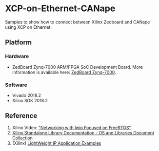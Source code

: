 # XCP-on-Ethernet-CANape
Samples to show how to connect between Xilinx Zedboard and CANape using XCP on Ethernet.
## Platform
### Hardware
- ZedBoard Zynq-7000 ARM/FPGA SoC Development Board. More information is available here: [ZedBoard Zynq-7000](https://www.xilinx.com/products/boards-and-kits/1-elhabt.html.html). 
### Software
- Vivado 2018.2  
- Xilinx SDK 2018.2  
## Reference
1. Xilinx Video: ["Networking with lwip Focused on FreeRTOS"](http://www.xilinx.com/video/soc/networking-with-lwip-focused-free-rtos.html)
2. [Xilinx Standalone Library Documentation - OS and Libraries Document Collection](https://www.xilinx.com/support/documentation/sw_manuals/xilinx2019_1/oslib_rm.pdf)
3. (Xilinx) [LightWeight IP Application Examples](https://www.xilinx.com/support/documentation/application_notes/xapp1026.pdf)
